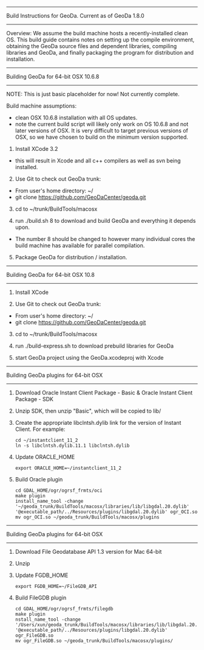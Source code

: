 *****************************************************************
Build Instructions for GeoDa.  Current as of GeoDa 1.8.0
*****************************************************************

Overview: We assume the build machine hosts a recently-installed
clean OS.  This build guide contains notes on setting up the compile
environment, obtaining the GeoDa source files and dependent libraries,
compiling libraries and GeoDa, and finally packaging the program
for distribution and installation.

****************************************************
 Building GeoDa for 64-bit OSX 10.6.8 
****************************************************

NOTE: This is just basic placeholder for now!  Not currently complete.

Build machine assumptions:
- clean OSX 10.6.8 installation with all OS updates.
- note the current build script will likely only work on OS 10.6.8
  and not later versions of OSX.  It is very difficult to target
  previous versions of OSX, so we have chosen to build on the minimum
  version supported.

1. Install XCode 3.2
 - this will result in Xcode and all c++ compilers as well as svn
 being installed.

2. Use Git to check out GeoDa trunk:
 - From user's home directory: ~/
 - git clone https://github.com/GeoDaCenter/geoda.git
 
3. cd to ~/trunk/BuildTools/macosx

4. run ./build.sh 8 to download and build GeoDa and everything it
depends upon.
 - The number 8 should be changed to however many individual cores the
 build machine has available for parallel compilation.

5. Package GeoDa for distribution / installation.

****************************************************
 Building GeoDa for 64-bit OSX 10.8 
****************************************************

1. Install XCode 

2. Use Git to check out GeoDa trunk:
 - From user's home directory: ~/
 - git clone https://github.com/GeoDaCenter/geoda.git
 
3. cd to ~/trunk/BuildTools/macosx

4. run ./build-express.sh to download prebuild libraries for GeoDa

5. start GeoDa project using the GeoDa.xcodeproj with Xcode

****************************************************
 Building GeoDa plugins for 64-bit OSX 
****************************************************

1. Download Oracle Instant Client Package - Basic & Oracle Instant Client Package - SDK

2. Unzip SDK, then unzip "Basic", which will be copied to lib/

3. Create the appropriate libclntsh.dylib link for the version of Instant Client. For example:
    ```
    cd ~/instantclient_11_2
    ln -s libclntsh.dylib.11.1 libclntsh.dylib
    ```
4. Update ORACLE_HOME
    ```
    export ORACLE_HOME=~/instantclient_11_2
    ```

5. Build Oracle plugin
    ```
    cd GDAL_HOME/ogr/ogrsf_frmts/oci
    make plugin
    install_name_tool -change '~/geoda_trunk/BuildTools/macosx/libraries/lib/libgdal.20.dylib' '@executable_path/../Resources/plugins/libgdal.20.dylib' ogr_OCI.so
    mv ogr_OCI.so ~/geoda_trunk/BuildTools/macosx/plugins
    ```

****************************************************
 Building GeoDa plugins for 64-bit OSX 
****************************************************

1. Download File Geodatabase API 1.3 version for Mac 64-bit 

2. Unzip

3. Update FGDB_HOME
    ```
    export FGDB_HOME=~/FileGDB_API
    ```

5. Build FileGDB plugin
    ```
    cd GDAL_HOME/ogr/ogrsf_frmts/filegdb
    make plugin
    nstall_name_tool -change '/Users/xun/geoda_trunk/BuildTools/macosx/libraries/lib/libgdal.20.dylib' '@executable_path/../Resources/plugins/libgdal.20.dylib' ogr_FileGDB.so
    mv ogr_FileGDB.so ~/geoda_trunk/BuildTools/macosx/plugins/
    ```
